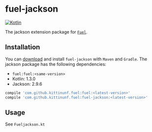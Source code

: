 # fuel-jackson
[![Kotlin](https://img.shields.io/badge/Kotlin-1.3.0-blue.svg)](https://kotlinlang.org)

The jackson extension package for [`Fuel`](../README.md).

## Installation

You can [download](https://bintray.com/kittinunf/maven/Fuel-Android/_latestVersion) and install `fuel-jackson` with `Maven` and `Gradle`. The jackson package has the following dependencies:
* `fuel:fuel:<same-version>`
* Kotlin: 1.3.0
* Jackson: 2.9.6

```groovy
compile 'com.github.kittinunf.fuel:fuel:<latest-version>'
compile 'com.github.kittinunf.fuel:fuel-jackson:<latest-version>'
```

## Usage

See `Fueljackson.kt`